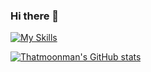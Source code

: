 ### Hi there 👋


[![My Skills](https://skills.thijs.gg/icons?i=js,react,html,css,nodejs,ruby,rails,postgresql,mongodb,git)](https://skills.thijs.gg)

[![Thatmoonman's GitHub stats](https://github-readme-stats.vercel.app/api?username=Thatmoonman)](https://github.com/Thatmoonman/github-readme-stats)
<!--
**Thatmoonman/Thatmoonman** is a ✨ _special_ ✨ repository because its `README.md` (this file) appears on your GitHub profile.

Here are some ideas to get you started:

- 🔭 I’m currently working on ...
- 🌱 I’m currently learning ...
- 👯 I’m looking to collaborate on ...
- 🤔 I’m looking for help with ...
- 💬 Ask me about ...
- 📫 How to reach me: ...
- 😄 Pronouns: ...
- ⚡ Fun fact: ...
-->
